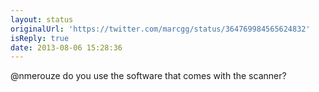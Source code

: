 ```yaml
---
layout: status
originalUrl: 'https://twitter.com/marcgg/status/364769984565624832'
isReply: true
date: 2013-08-06 15:28:36
---
```


@nmerouze do you use the software that comes with the scanner?
